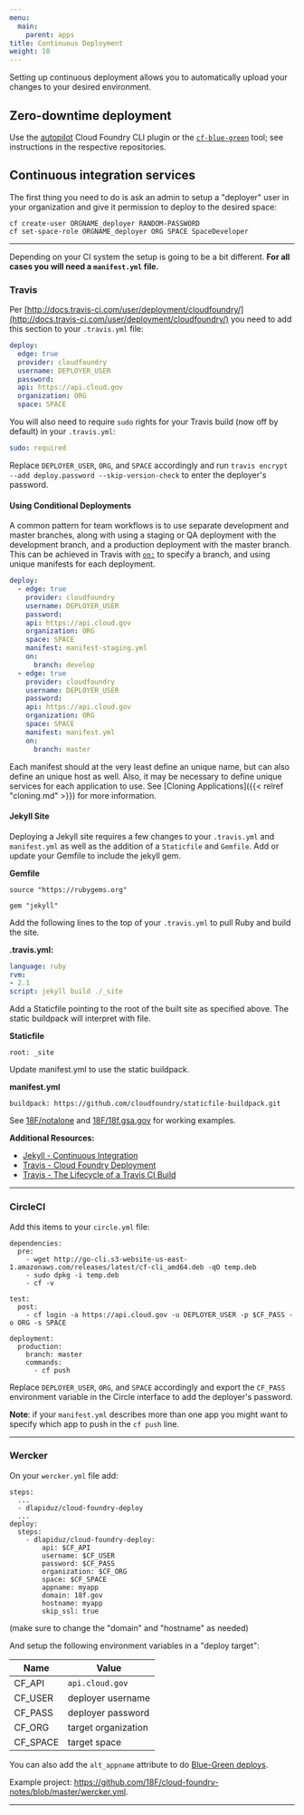 ```yaml
---
menu:
  main:
    parent: apps
title: Continuous Deployment
weight: 10
---
```


Setting up continuous deployment allows you to automatically upload your
changes to your desired environment.

## Zero-downtime deployment

Use the [autopilot](https://github.com/concourse/autopilot) Cloud Foundry CLI plugin or the [`cf-blue-green`](https://github.com/18F/cf-blue-green) tool; see instructions in the respective repositories.

## Continuous integration services

The first thing you need to do is ask an admin to setup a "deployer" user in your organization and give it permission to deploy to the desired space:

```
cf create-user ORGNAME_deployer RANDOM-PASSWORD
cf set-space-role ORGNAME_deployer ORG SPACE SpaceDeveloper
```

***

Depending on your CI system the setup is going to be a bit different. **For all cases you will need a `manifest.yml` file.**

### Travis

Per [http://docs.travis-ci.com/user/deployment/cloudfoundry/](http://docs.travis-ci.com/user/deployment/cloudfoundry/) you need to add this section to your `.travis.yml` file:

```yaml
deploy:
  edge: true
  provider: cloudfoundry
  username: DEPLOYER_USER
  password:
  api: https://api.cloud.gov
  organization: ORG
  space: SPACE
```

You will also need to require `sudo` rights for your Travis build (now off by default) in your `.travis.yml`:

```yaml
sudo: required
```

Replace `DEPLOYER_USER`, `ORG`, and `SPACE` accordingly and run `travis encrypt --add deploy.password --skip-version-check` to enter the deployer's password.

#### Using Conditional Deployments

A common pattern for team workflows is to use separate development and master branches, along with using a staging or QA deployment with the development branch, and a production deployment with the master branch. This can be achieved in Travis with [`on:`](https://docs.travis-ci.com/user/deployment#Conditional-Releases-with-on%3A) to specify a branch, and using unique manifests for each deployment.

```yaml
deploy:
  - edge: true
    provider: cloudfoundry
    username: DEPLOYER_USER
    password:
    api: https://api.cloud.gov
    organization: ORG
    space: SPACE
    manifest: manifest-staging.yml
    on:
      branch: develop
  - edge: true
    provider: cloudfoundry
    username: DEPLOYER_USER
    password:
    api: https://api.cloud.gov
    organization: ORG
    space: SPACE
    manifest: manifest.yml
    on:
      branch: master
```

Each manifest should at the very least define an unique name, but can also define an unique host as well. Also, it may be necessary to define unique services for each application to use. See [Cloning Applications]({{< relref "cloning.md" >}}) for more information.


#### Jekyll Site

Deploying a Jekyll site requires a few changes to your `.travis.yml` and `manifest.yml` as well as the addition of a `Staticfile` and `Gemfile`. Add or update your Gemfile to include the jekyll gem.

**Gemfile**

```
source "https://rubygems.org"

gem "jekyll"
```

Add the following lines to the top of your `.travis.yml` to pull Ruby and build the site.

**.travis.yml:**

```yaml
language: ruby
rvm:
- 2.1
script: jekyll build ./_site
```

Add a Staticfile pointing to the root of the built site as specified above. The static buildpack will interpret with file.

**Staticfile**

```
root: _site
```

Update manifest.yml to use the static buildpack.

**manifest.yml**

```
buildpack: https://github.com/cloudfoundry/staticfile-buildpack.git
```

See [18F/notalone](https://github.com/18F/notalone) and [18F/18f.gsa.gov](https://github.com/18F/18f.gsa.gov) for working examples.

**Additional Resources:**

- [Jekyll - Continuous Integration](http://jekyllrb.com/docs/continuous-integration/)
- [Travis - Cloud Foundry Deployment](http://docs.travis-ci.com/user/deployment/cloudfoundry/)
- [Travis - The Lifecycle of a Travis CI Build](http://docs.travis-ci.com/user/build-lifecycle/)

***

### CircleCI

Add this items to your `circle.yml` file:

```
dependencies:
  pre:
    - wget http://go-cli.s3-website-us-east-1.amazonaws.com/releases/latest/cf-cli_amd64.deb -qO temp.deb
    - sudo dpkg -i temp.deb
    - cf -v

test:
  post:
    - cf login -a https://api.cloud.gov -u DEPLOYER_USER -p $CF_PASS -o ORG -s SPACE

deployment:
  production:
    branch: master
    commands:
      - cf push
```

Replace `DEPLOYER_USER`, `ORG`, and `SPACE` accordingly and export the `CF_PASS` environment variable in the Circle interface to add the deployer's password.

**Note**: if your `manifest.yml` describes more than one app you might want to specify which app to push in the `cf push` line.

***

### Wercker

On your `wercker.yml` file add:

```
steps:
  ...
  - dlapiduz/cloud-foundry-deploy
  ...
deploy:
  steps:
    - dlapiduz/cloud-foundry-deploy:
        api: $CF_API
        username: $CF_USER
        password: $CF_PASS
        organization: $CF_ORG
        space: $CF_SPACE
        appname: myapp
        domain: 18f.gov
        hostname: myapp
        skip_ssl: true
```

(make sure to change the "domain" and "hostname" as needed)

And setup the following environment variables in a "deploy target":

| Name    | Value              |
|---------|--------------------|
| CF_API  | `api.cloud.gov`      |
| CF_USER | deployer username  |
| CF_PASS | deployer password  |
| CF_ORG  | target organization|
| CF_SPACE| target space       |



You can also add the `alt_appname` attribute to do [Blue-Green deploys](http://docs.pivotal.io/pivotalcf/devguide/deploy-apps/blue-green.html).

Example project: https://github.com/18F/cloud-foundry-notes/blob/master/wercker.yml.

***
